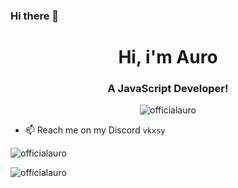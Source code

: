 ### Hi there 👋

<h1 align="center">Hi, i'm Auro</h1>
<h3 align="center">A JavaScript Developer!</h3>

<p align="center"> <img src="https://komarev.com/ghpvc/?username=officialauro" alt="officialauro" /> </p>

- 📫 Reach me on my Discord `vkxsy`

<p><img align="center" src="https://github-readme-stats.vercel.app/api/top-langs/?username=officialauro&layout=compact&theme=dark" alt="officialauro" <a/></p>
<p><img align="center" src="https://github-readme-stats.vercel.app/api?username=officialauro&show_icons=true&theme=dark" alt="officialauro" /></p>
